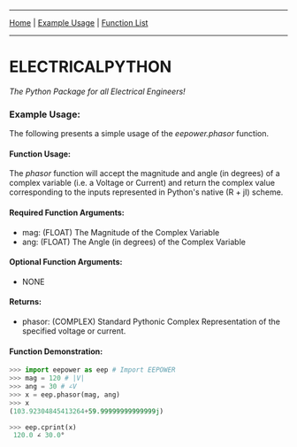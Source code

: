 
---

[Home](https://engineerjoe440.github.io/ELECTRICALPYTHON/index)
 | 
[Example Usage](https://engineerjoe440.github.io/ELECTRICALPYTHON/example)
 | 
[Function List](https://engineerjoe440.github.io/ELECTRICALPYTHON/functionlist)

---

# ELECTRICALPYTHON
*The Python Package for all Electrical Engineers!*

### Example Usage:
The following presents a simple usage of the *eepower.phasor* function.

#### Function Usage:
The *phasor* function will accept the magnitude and angle (in degrees) of a complex variable (i.e. a Voltage or Current) and return the complex value corresponding to the inputs
represented in Python's native (R + jI) scheme.

#### Required Function Arguments:
- mag: (FLOAT) The Magnitude of the Complex Variable
- ang: (FLOAT) The Angle (in degrees) of the Complex Variable

#### Optional Function Arguments:
- NONE

#### Returns:
- phasor: (COMPLEX) Standard Pythonic Complex Representation of the specified voltage or current.

#### Function Demonstration:


```python
>>> import eepower as eep # Import EEPOWER
>>> mag = 120 # |V|
>>> ang = 30 # ∠V
>>> x = eep.phasor(mag, ang)
>>> x
(103.92304845413264+59.99999999999999j)

>>> eep.cprint(x)
 120.0 ∠ 30.0°
```

